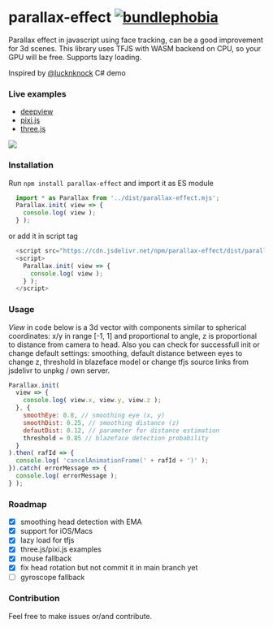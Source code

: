 # parallax-effect [![bundlephobia](https://badgen.net/bundlephobia/minzip/parallax-effect)](https://bundlephobia.com/result?p=parallax-effect)

Parallax effect in javascript using face tracking, can be a good improvement for 3d scenes. This library uses TFJS with WASM backend on CPU, so your GPU will be free. Supports lazy loading.

Inspired by [@lucknknock](https://twitter.com/lucknknock) C# demo

### Live examples
* [deepview](https://munrocket.github.io/parallax-effect/examples/deepview.html)
* [pixi.js](https://munrocket.github.io/parallax-effect/examples/pixi.html)
* [three.js](https://munrocket.github.io/parallax-effect/examples/threejs.html)

![](https://habrastorage.org/webt/rj/65/g9/rj65g9_jtm2rgljgmk6yu5sjf6k.jpeg)

### Installation

Run `npm install parallax-effect` and import it as ES module
```js
  import * as Parallax from '../dist/parallax-effect.mjs';
  Parallax.init( view => {
    console.log( view );
  } );
```
or add it in script tag
```js
  <script src="https://cdn.jsdelivr.net/npm/parallax-effect/dist/parallax-effect.min.js"></script>
  <script>
    Parallax.init( view => {
      console.log( view );
    } );
  </script>
```

### Usage
*View* in code below is a 3d vector with components similar to spherical coordinates: x/y in range [-1, 1] and proportional to angle, z is proportional to distance from camera to head. Also you can check for successfull init or change default settings: smoothing, default distance between eyes to change z, threshold in blazeface model or change tfjs source links from jsdelivr to unpkg / own server.
```js
Parallax.init(
  view => {
    console.log( view.x, view.y, view.z );
  }, {
    smoothEye: 0.8, // smoothing eye (x, y)
    smoothDist: 0.25, // smoothing distance (z)
    defautDist: 0.12, // parameter for distance estimation
    threshold = 0.85 // blazeface detection probability
  }
).then( rafId => {
  console.log( 'cancelAnimationFrame(' + rafId + ')' );
}).catch( errorMessage => {
  console.log( errorMessage );
} );
```

### Roadmap

- [x] smoothing head detection with EMA
- [x] support for iOS/Macs
- [x] lazy load for tfjs
- [x] three.js/pixi.js examples
- [x] mouse fallback
- [x] fix head rotation but not commit it in main branch yet
- [ ] gyroscope fallback

### Contribution

Feel free to make issues or/and contribute.
